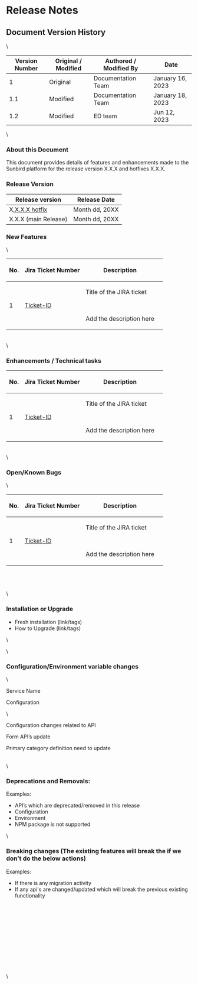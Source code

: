 # Release Notes

## Document Version History

\


| Version Number | Original / Modified | Authored / Modified By | Date             |
| -------------- | ------------------- | ---------------------- | ---------------- |
| 1              | Original            | Documentation Team     | January 16, 2023 |
| 1.1            | Modified            | Documentation Team     | January 18, 2023 |
| 1.2            | Modified            | ED team                | Jun 12, 2023     |

\


### About this Document

This document provides details of features and enhancements made to the Sunbird platform for the release version X.X.X and hotfixes X.X.X.

### Release Version&#x20;

| Release version                                                                                                                       | Release Date   |
| ------------------------------------------------------------------------------------------------------------------------------------- | -------------- |
| X[.X.X.X hotfix](https://docs.google.com/document/d/1nZWIaKXKs6oHTIkHhGVgPY6Uex3aP3llTY9xMTHhRh0/edit?pli=1#bookmark=id.2m1wpswkzl7s) | Month dd, 20XX |
| X.X.X (main Release)                                                                                                                  | Month dd, 20XX |

### &#x20;New Features

\


| No. | Jira Ticket Number                                                                                               | Description                                                               | <p><br></p> |
| --- | ---------------------------------------------------------------------------------------------------------------- | ------------------------------------------------------------------------- | ----------- |
| 1   | [Ticket-ID](https://project-sunbird.atlassian.net/jira/software/c/projects/ED/boards/103/backlog?issueLimit=100) | <p>Title of the JIRA ticket</p><p><br></p><p>Add the description here</p> | <p><br></p> |

\
\


### Enhancements / Technical tasks

&#x20;

| No. | Jira Ticket Number                                                                                               | Description                                                               | <p><br></p> |
| --- | ---------------------------------------------------------------------------------------------------------------- | ------------------------------------------------------------------------- | ----------- |
| 1   | [Ticket-ID](https://project-sunbird.atlassian.net/jira/software/c/projects/ED/boards/103/backlog?issueLimit=100) | <p>Title of the JIRA ticket</p><p><br></p><p>Add the description here</p> | <p><br></p> |

\
\


### Open/Known Bugs

\


| No. | Jira Ticket Number                                                                                               | Description                                                               | <p><br></p> |
| --- | ---------------------------------------------------------------------------------------------------------------- | ------------------------------------------------------------------------- | ----------- |
| 1   | [Ticket-ID](https://project-sunbird.atlassian.net/jira/software/c/projects/ED/boards/103/backlog?issueLimit=100) | <p>Title of the JIRA ticket</p><p><br></p><p>Add the description here</p> | <p><br></p> |

\
\
\
\


### Installation or Upgrade

* Fresh installation (link/tags)
* How to Upgrade (link/tags)

\


\


### Configuration/Environment variable changes

\


Service Name

Configuration

\


Configuration changes related to API

Form API’s update

Primary category definition need to update

\
\


### Deprecations and Removals:

Examples:

* API’s which are deprecated/removed in this release
* Configuration
* Environment
* NPM package is not supported

\


### Breaking changes (The existing features will break the if we don’t do the below actions)

Examples:

* If there is any migration activity
* If any api's are changed/updated which will break the previous existing functionality

\
\
\
\
\
\
\
\
\
\
\
\




